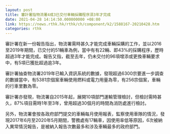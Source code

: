 ```yaml
---
layout: post
title: 審計署指物流署4成3已交付車輛採購程序須3年才完成
date: 2021-04-28 14:14:50.000000000 +08:00
link: https://news.rthk.hk/rthk/ch/component/k2/1588167-20210428.htm
categories: rthk
---
```


審計署在新一份報告指出，物流署需時甚久才能完成車輛採購的工作，並以2016至2019年期間，已交付的51輛車為例，當中有有22輛、即43%的採購程序，歷時超過3年才能完成。報告又指，截至去年，仍未交付的96項增添或更換車輛要求中，有5項已獲批超過逾3年。

審計署抽查物流署2019年已輸入資訊系統的數據，發現超過6300宗要進一步調查的數據當中，有5381宗個案車輛使用燃料或電力用量為零，有256宗個案，車輛的行車里數為零。

審計署亦發現，物流署自2015年起，展開10項部門運輸管理檢討，但檢討需時甚久，87%項目需時1年至3年，曾用超過30個月的時間為消防處進行檢討。

另外，物流署會按各政府部門提交的車輛每月使用報表，監察使用車隊的情況，發現2017年6月至2020年5月期間，警務處有17輛車，因使用率低等原因，6次被納入異常情況報告，是被納入報告次數最多和涉及車輛最多的政府部門。
